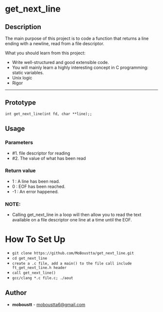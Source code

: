 # get_next_line

## Description

The main purpose of this project is to code a function that returns a line ending with a newline, read from a file descriptor.

What you should learn from this project:

- Write well-structured and good extensible code.
- You will mainly learn a highly interesting concept in C programming: static variables.
- Unix logic
- Rigor

---

## Prototype

`int get_next_line(int fd, char **line);;`

## Usage

### Parameters

- #1. file descriptor for reading
- #2. The value of what has been read

### Return value

- 1 : A line has been read. 
- 0 : EOF has been reached.
- -1 : An error happened.

### NOTE:

- Calling get_next_line in a loop will then allow you to read the text available on a file descriptor one line at a time until the EOF.


# How To Set Up

- `git clone https://github.com/MoBoustta/get_next_line.git`
- `cd get_next_line`
- `create a .c file, add a main() to the file call include ft_get_next_line.h header`
- `call get_next_line()`
- `gcc/clang *.c file.c; ./aout`

## Author

- **moboustt** - [moboustta6@gmail.com](https://github.com/MoBoustta)
